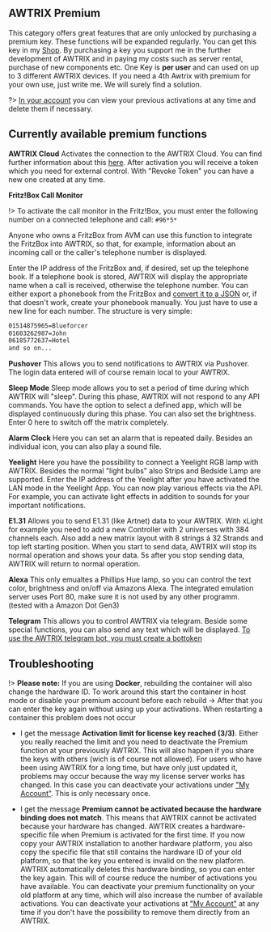 ## AWTRIX Premium

This category offers great features that are only unlocked by purchasing a premium key. These functions will be expanded regularly. You can get this key in my [Shop](https://blueforcer.de/shop/).
By purchasing a key you support me in the further development of AWTRIX and in paying my costs such as server rental, purchase of new components etc.
One Key is **per user** and can used on up to 3 different AWTRIX devices. If you need a 4th Awtrix with premium for your own use, just write me. We will surely find a solution.

?> [In your account](https://blueforcer.de/shop/mein-konto/license-keys/) you can view your previous activations at any time and delete them if necessary.

## Currently available premium functions

**AWTRIX Cloud**
Activates the connection to the AWTRIX Cloud. You can find further information about this [here](/en-en/cloud.md).
After activation you will receive a token which you need for external control. With "Revoke Token" you can have a new one created at any time.

**Fritz!Box Call Monitor**

!> To activate the call monitor in the Fritz!Box, you must enter the following number on a connected telephone and call: `#96*5*`

Anyone who owns a FritzBox from AVM can use this function to integrate the FritzBox into AWTRIX, so that, for example, information about an incoming call or the caller's telephone number is displayed.

Enter the IP address of the FritzBox and, if desired, set up the telephone book. If a telephone book is stored, AWTRIX will display the appropriate name when a call is received, otherwise the telephone number.   You can either export a phonebook from the FritzBox and [convert it to a JSON](http://www.utilities-online.info/xmltojson/) or, if that doesn't work, create your phonebook manually. You just have to use a new line for each number. The structure is very simple:

```bash
01514875965=Blueforcer
01603262987=John
06185772637=Hotel
and so on...
```

**Pushover**
This allows you to send notifications to AWTRIX via Pushover. The login data entered will of course remain local to your AWTRIX.

**Sleep Mode**
Sleep mode allows you to set a period of time during which AWTRIX will "sleep". During this phase, AWTRIX will not respond to any API commands. You have the option to select a defined app, which will be displayed continuously during this phase. You can also set the brightness. Enter 0 here to switch off the matrix completely.

**Alarm Clock**
Here you can set an alarm that is repeated daily. Besides an individual icon, you can also play a sound file.

**Yeelight**
Here you have the possibility to connect a Yeelight RGB lamp with AWTRIX. Besides the normal "light bulbs" also Strips and Bedside Lamp are supported. Enter the IP address of the Yeelight after you have activated the LAN mode in the Yeelight App. You can now play various effects via the API. For example, you can activate light effects in addition to sounds for your important notifications.

**E1.31**
Allows you to send E1.31 (like Artnet) data to your AWTRIX. With xLight for example you need to add a new Controller with 2 universes with 384 channels each. Also add a new matrix layout with 8 strings á 32 Strands and top left starting position. When you start to send data, AWTRIX will stop its normal operation and shows your data. 5s after you stop sending data, AWTRIX will return to normal operation.

**Alexa**
This only emualtes a Phillips Hue lamp, so you can control the text color, brightness and on/off via Amazons Alexa. The integrated emulation server uses Port 80, make sure it is not used by any other programm. (tested with a Amazon Dot Gen3)

**Telegram**
This allows you to control AWTRIX via telegram. Beside some special functions, you can also send any text which will be displayed.
[To use the AWTRIX telegram bot, you must create a bottoken](https://www.siteguarding.com/en/how-to-get-telegram-bot-api-token)

## Troubleshooting

!> **Please note:** If you are using **Docker**, rebuilding the container will also change the hardware ID. To work around this  start the container in host mode or disable your premium account before each rebuild -> After that you can enter the key again without using up your activations. When restarting a container this problem does not occur

- I get the message **Activation limit for license key reached (3/3)**. Either you really reached the limit and you need to deactivate the Premium function at your previously AWTRIX. This will also happen if you share the keys with others (wich is of course not allowed). For users who have been using AWTRIX for a long time, but have only just updated it, problems may occur because the way my license server works has changed. In this case you can deactivate your activations under ["My Account"](https://blueforcer.de/shop/mein-konto/license-keys/). This is only necessary once.

- I get the message **Premium cannot be activated because the hardware binding does not match**. This means that AWTRIX cannot be activated because your hardware has changed. AWTRIX creates a hardware-specific file when Premium is activated for the first time. If you now copy your AWTRIX installation to another hardware platform, you also copy the specific file that still contains the hardware ID of your old platform, so that the key you entered is invalid on the new platform. AWTRIX automatically deletes this hardware binding, so you can enter the key again. This will of course reduce the number of activations you have available. You can deactivate your premium functionality on your old platform at any time, which will also increase the number of available activations. You can deactivate your activations at ["My Account"](https://blueforcer.de/shop/mein-konto/license-keys/) at any time if you don't have the possibility to remove them directly from an AWTRIX.
